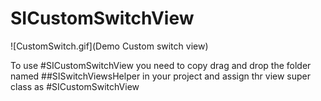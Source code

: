 # SICustomSwitchView

![CustomSwitch.gif](Demo Custom switch view)


To use #SICustomSwitchView you need to copy drag and drop the folder named ##SISwitchViewsHelper in your project and assign thr view super class as #SICustomSwitchView
